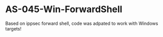 # AS-045-Win-ForwardShell

Based on ippsec forward shell, code was adpated to work with Windows targets!
